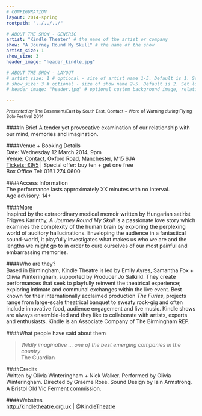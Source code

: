 ```yaml
---
# CONFIGURATION
layout: 2014-spring
rootpath: "../../../"

# ABOUT THE SHOW - GENERIC
artist: "Kindle Theater" # the name of the artist or company
show: "A Journey Round My Skull" # the name of the show
artist_size: 1
show_size: 3
header_image: "header_kindle.jpg"

# ABOUT THE SHOW - LAYOUT
# artist_size: 1 # optional - size of artist name 1-5. Default is 1. Set longer names to lower values
# show_size: 3 # optional - size of show name 2-5. Default is 2. Set longer names to lower values
# header_image: "header.jpg" # optional custom background image, relative to current page

---
```

<small>*Presented by* The Basement/East by South East, Contact + Word of Warning *during* Flying Solo Festival 2014</small>      

####In Brief
A tender yet provocative examination of our relationship with our mind, memories and imagination.             
           
####Venue + Booking Details    
Date: Wednesday 12 March 2014, 9pm     
[Venue: Contact](http://contactmcr.com/visit/getting-here/), Oxford Road, Manchester, M15 6JA    
[Tickets: £9/5](http://contactmcr.com/whats-on/12666-fs2014-kindle-theatre-a-journey-around-my-skull/booking) | Special offer: buy ten + get one free      
Box Office Tel: 0161 274 0600     
        
####Access Information        
The performance lasts approximately XX minutes with no interval.       
Age advisory: 14+       
                
####More            
Inspired by the extraordinary medical memoir written by Hungarian satirist Frigyes Karinthy, *A Journey Round My Skull* is a passionate love story which examines the complexity of the human brain by exploring the perplexing world of auditory hallucinations. Enveloping the audience in a fantastical sound-world, it playfully investigates what makes us who we are and the lengths we might go to in order to cure ourselves of our most painful and embarrassing memories.            
               
####Who are they?      
Based in Birmingham, Kindle Theatre is led by Emily Ayres, Samantha Fox + Olivia Winteringham, supported by Producer Jo Salkilld. They create performances that seek to playfully reinvent the theatrical experience; exploring intimate and communal exchanges within the live event. Best known for their internationally acclaimed production *The Furies*, projects range from large-scale theatrical banquet to sweaty rock-gig and often include innovative food, audience engagement and live music. Kindle shows are always ensemble-led and they like to collaborate with artists, experts and enthusiasts. Kindle is an Associate Company of The Birmingham REP.        
            
####What people have said about them       
>*Wildly imaginative ... one of the best emerging companies in the country*<br>The Guardian       
         
####Credits    
Written by Olivia Winteringham + Nick Walker. Performed by Olivia Winteringham. Directed by Graeme Rose. Sound Design by Iain Armstrong. A Bristol Old Vic Ferment commission.         
          
####Websites        
<http://kindletheatre.org.uk> | [@KindleTheatre](https://twitter.com/KindleTheatre)

